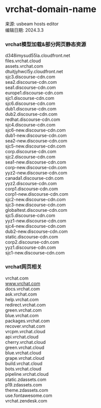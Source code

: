# vrchat-domain-name

来源: usbeam hosts editor  
编辑日期: 2024.3.3  

### vrchat模型加载&部分网页静态资源
d348imysud55la.cloudfront.net  
files.vrchat.cloud  
assets.vrchat.com  
dtuitjyhwcl5y.cloudfront.net  
sjc3.discourse-cdn.com  
sea2.discourse-cdn.com  
sea1.discourse-cdn.com  
europe1.discourse-cdn.com  
sjc1.discourse-cdn.com  
sjc6.discourse-cdn.com  
dub1.discourse-cdn.com  
dub2.discourse-cdn.com  
redhat.discourse-cdn.com  
sjc4.discourse-cdn.com  
sjc6-new.discourse-cdn.com  
dub1-new.discourse-cdn.com  
sea2-new.discourse-cdn.com  
sjc5-new.discourse-cdn.com  
corp.discourse-cdn.com  
sjc2.discourse-cdn.com  
sea1-new.discourse-cdn.com  
corp-new.discourse-cdn.com  
yyz2-new.discourse-cdn.com  
canada1.discourse-cdn.com  
yyz2.discourse-cdn.com  
corp1.discourse-cdn.com  
corp1-new.discourse-cdn.com  
sjc2-new.discourse-cdn.com  
sjc3-new.discourse-cdn.com  
globaltest.discourse-cdn.com  
sjc5.discourse-cdn.com  
yyz1-new.discourse-cdn.com  
sjc4-new.discourse-cdn.com  
dub2-new.discourse-cdn.com  
static.discourse-cdn.com  
corp2.discourse-cdn.com  
yyz1.discourse-cdn.com  
sjc1-new.discourse-cdn.com  

### vrchat网页相关
vrchat.com  
www.vrchat.com  
docs.vrchat.com  
ask.vrchat.com  
help.vrchat.com  
redirect.vrchat.com  
green.vrchat.com  
blue.vrchat.com  
packages.vrchat.com  
recover.vrchat.com  
vrcpm.vrchat.cloud  
api.vrchat.cloud  
cherry.vrchat.cloud  
green.vrchat.cloud  
blue.vrchat.cloud  
grape.vrchat.cloud  
build.vrchat.cloud  
bots.vrchat.cloud  
pipeline.vrchat.cloud  
static.zdassets.com  
p19.zdassets.com  
theme.zdassets.com  
use.fontawesome.com  
vrchat.zendesk.com  
